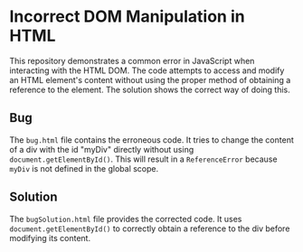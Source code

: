 # Incorrect DOM Manipulation in HTML

This repository demonstrates a common error in JavaScript when interacting with the HTML DOM. The code attempts to access and modify an HTML element's content without using the proper method of obtaining a reference to the element.  The solution shows the correct way of doing this.

## Bug
The `bug.html` file contains the erroneous code. It tries to change the content of a div with the id "myDiv" directly without using `document.getElementById()`. This will result in a `ReferenceError` because `myDiv` is not defined in the global scope.

## Solution
The `bugSolution.html` file provides the corrected code. It uses `document.getElementById()` to correctly obtain a reference to the div before modifying its content.